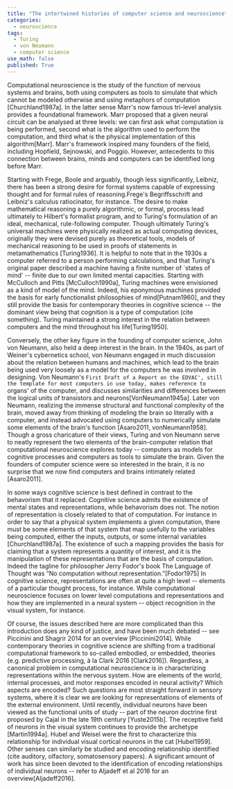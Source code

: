 ```yaml
---
title: "The intertwined histories of computer science and neuroscience"
categories:
  - neuroscience
tags:
  - Turing
  - von Neumann
  - computer science
use_math: false
published: True
---
```


Computational neuroscience is the study of the function of nervous systems and brains, both using computers as tools to simulate that which cannot be modeled otherwise and using metaphors of computation [Churchland1987a]. In the latter sense Marr's now famous tri-level analysis provides a foundational framework. Marr proposed that a given neural circuit can be analysed at three levels: we can first ask what computation is being performed, second what is the algorithm used to perform the computation, and third what is the physical implementation of this algorithm[Marr]. Marr's framework inspired many founders of the field, including Hopfield, Sejnowski, and Poggio. However, antecedents to this connection between brains, minds and computers can be identified long before Marr. 

Starting with Frege, Boole and arguably, though less significantly, Leibniz, there has been a strong desire for formal systems capable of expressing thought and for formal rules of reasoning.Frege's Begriffsschrift and Leibniz's calculus ratiocinator, for instance. The desire to make mathematical reasoning a purely algorithmic, or formal, process lead ultimately to Hilbert's formalist program, and to Turing's formulation of an ideal, mechanical, rule-following computer. Though ultimately Turing's universal machines were physically realized as actual computing devices, originally they were devised purely as theoretical tools, models of mechanical reasoning to be used in proofs of statements in metamathematics [Turing1936]. It is helpful to note that in the 1930s a computer referred to a person performing calculations, and that Turing's original paper described a machine having a finite number of `states of mind' -- finite due to our own limited mental capacities. Starting with McCulloch and Pitts [McCulloch1990a], Turing machines were envisioned as a kind of model of the mind. Indeed, his eponymous machines provided the basis for early functionalist philosophies of mind[Putnam1960], and they still provide the basis for contemporary theories in cognitive science -- the dominant view being that cognition is a type of computation (cite something). Turing maintained a strong interest in the relation between computers and the mind throughout his life[Turing1950]. 

Conversely, the other key figure in the founding of computer science, John von Neumann, also held a deep interest in the brain. In the 1940s, as part of Weiner's cybernetics school, von Neumann engaged in much discussion about the relation between humans and machines, which lead to the brain being used very loosely as a model for the computers he was involved in designing. Von Neumann's `First Draft of a Report on the EDVAC', still the template for most computers in use today, makes reference to `organs' of the computer, and discusses similarities and differences between the logical units of transistors and neurons[VonNeumann1945a]. Later von Neumann, realizing the immense structural and functional complexity of the brain, moved away from thinking of modeling the brain so literally with a computer, and instead advocated using computers to numerically simulate some elements of the brain's function [Asaro2011, vonNeumann1958]. Though a gross charicature of their views, Turing and von Neumann serve to neatly represent the two elements of the brain-computer relation that computational neuroscience explores today -- computers as models for cognitive processes and computers as tools to simulate the brain. Given the founders of computer science were so interested in the brain, it is no surprise that we now find computers and brains intimately related [Asaro2011].

In some ways cognitive science is best defined in contrast to the behavorism that it replaced. Cognitive science admits the existence of mental states and representations, while behavorism does not. The notion of representation is closely related to that of computation. For instance in order to say that a physical system implements a given computation, there must be some elements of that system that map usefully to the variables being computed, either the inputs, outputs, or some internal variables [Churchland1987a]. The existence of such a mapping provides the basis for claiming that a system represents a quantity of interest, and it is the manipulation of these representations that are the basis of computation. Indeed the tagline for philosopher Jerry Fodor's book The Language of Thought was “No computation without representation.”[Fodor1975] In cognitive science, representations are often at quite a high level -- elements of a particular thought process, for instance. While computational neuroscience focuses on lower level computations and representations and how they are implemented in a neural system -- object recognition in the visual system, for instance. 

Of course, the issues described here are more complicated than this introduction does any kind of justice, and have been much debated -- see Piccinini and Shagrir 2014 for an overview [Piccinini2014]. While contemporary theories in cognitive science are shifting from a traditional computational framework to so-called embodied, or embedded, theories (e.g. predictive processing, à la Clark 2016 [Clark2016]). Regardless, a canonical problem in computational neuroscience is in characterizing representations within the nervous system. How are elements of the world, internal processes, and motor responses encoded in neural activity? Which aspects are encoded? Such questions are most straight forward in sensory systems, where it is clear we are looking for representations of elements of the external environment. Until recently, individual neurons have been viewed as the functional units of study -- part of the neuron doctrine first proposed by Cajal in the late 19th century [Yuste2015b]. The receptive field of neurons in the visual system continues to provide the archetype [Martin1994a]. Hubel and Weisel were the first to characterize this relationship for individual visual cortical neurons in the cat [Hubel1959]. Other senses can similarly be studied and encoding relationship identified (cite auditory, olfactory, somatosensory papers). A significant amount of work has since been devoted to the identification of encoding relationships of individual neurons -- refer to Aljadeff et al 2016 for an overview[Aljadeff2016]. 

